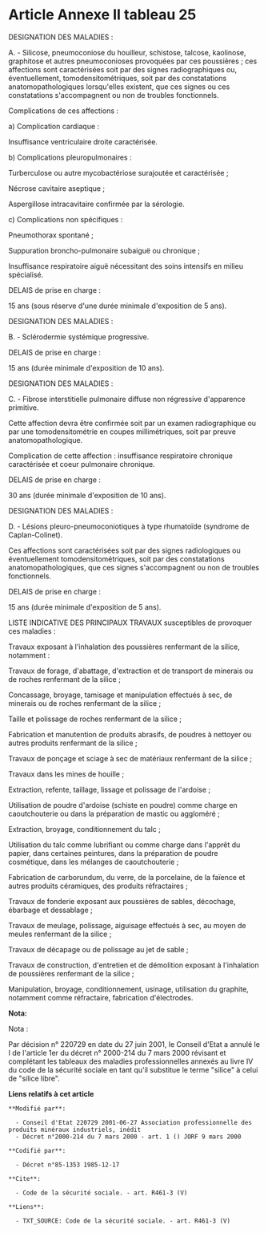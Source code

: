 # Article Annexe II tableau 25

DESIGNATION DES MALADIES :

A. - Silicose, pneumoconiose du houilleur, schistose, talcose, kaolinose, graphitose et autres pneumoconioses provoquées par
ces poussières ; ces affections sont caractérisées soit par des signes radiographiques ou, éventuellement,
tomodensitométriques, soit par des constatations anatomopathologiques lorsqu'elles existent, que ces signes ou ces
constatations s'accompagnent ou non de troubles fonctionnels.

Complications de ces affections :

a) Complication cardiaque :

Insuffisance ventriculaire droite caractérisée.

b) Complications pleuropulmonaires :

Turberculose ou autre mycobactériose surajoutée et caractérisée ;

Nécrose cavitaire aseptique ;

Aspergillose intracavitaire confirmée par la sérologie.

c) Complications non spécifiques :

Pneumothorax spontané ;

Suppuration broncho-pulmonaire subaiguë ou chronique ;

Insuffisance respiratoire aiguë nécessitant des soins intensifs en milieu spécialisé.

DELAIS de prise en charge :

15 ans (sous réserve d'une durée minimale d'exposition de 5 ans).

DESIGNATION DES MALADIES :

B. - Sclérodermie systémique progressive.

DELAIS de prise en charge :

15 ans (durée minimale d'exposition de 10 ans).

DESIGNATION DES MALADIES :

C. - Fibrose interstitielle pulmonaire diffuse non régressive d'apparence primitive.

Cette affection devra être confirmée soit par un examen radiographique ou par une tomodensitométrie en coupes millimétriques,
soit par preuve anatomopathologique.

Complication de cette affection : insuffisance respiratoire chronique caractérisée et coeur pulmonaire chronique.

DELAIS de prise en charge :

30 ans (durée minimale d'exposition de 10 ans).

DESIGNATION DES MALADIES :

D. - Lésions pleuro-pneumoconiotiques à type rhumatoïde (syndrome de Caplan-Colinet).

Ces affections sont caractérisées soit par des signes radiologiques ou éventuellement tomodensitométriques, soit par des
constatations anatomopathologiques, que ces signes s'accompagnent ou non de troubles fonctionnels.

DELAIS de prise en charge :

15 ans (durée minimale d'exposition de 5 ans).  

LISTE INDICATIVE DES PRINCIPAUX TRAVAUX susceptibles de provoquer ces maladies :

Travaux exposant à l'inhalation des poussières renfermant de la silice, notamment :

Travaux de forage, d'abattage, d'extraction et de transport de minerais ou de roches renfermant de la silice ;

Concassage, broyage, tamisage et manipulation effectués à sec, de minerais ou de roches renfermant de la silice ;

Taille et polissage de roches renfermant de la silice ;

Fabrication et manutention de produits abrasifs, de poudres à nettoyer ou autres produits renfermant de la silice ;

Travaux de ponçage et sciage à sec de matériaux renfermant de la silice ;

Travaux dans les mines de houille ;

Extraction, refente, taillage, lissage et polissage de l'ardoise ;

Utilisation de poudre d'ardoise (schiste en poudre) comme charge en caoutchouterie ou dans la préparation de mastic ou
aggloméré ;

Extraction, broyage, conditionnement du talc ;

Utilisation du talc comme lubrifiant ou comme charge dans l'apprêt du papier, dans certaines peintures, dans la préparation
de poudre cosmétique, dans les mélanges de caoutchouterie ;

Fabrication de carborundum, du verre, de la porcelaine, de la faïence et autres produits céramiques, des produits
réfractaires ;

Travaux de fonderie exposant aux poussières de sables, décochage, ébarbage et dessablage ;

Travaux de meulage, polissage, aiguisage effectués à sec, au moyen de meules renfermant de la silice ;

Travaux de décapage ou de polissage au jet de sable ;

Travaux de construction, d'entretien et de démolition exposant à l'inhalation de poussières renfermant de la silice ;

Manipulation, broyage, conditionnement, usinage, utilisation du graphite, notamment comme réfractaire, fabrication
d'électrodes.

**Nota:**

Nota :

Par décision n° 220729 en date du 27 juin 2001, le Conseil d'Etat a annulé le I de l'article 1er du décret n° 2000-214 du 7
mars 2000 révisant et complétant les tableaux des maladies professionnelles annexés au livre IV du code de la sécurité
sociale en tant qu'il substitue le terme "silice" à celui de "silice libre".

**Liens relatifs à cet article**

	**Modifié par**:

	  - Conseil d'Etat 220729 2001-06-27 Association professionnelle des produits minéraux industriels, inédit
	  - Décret n°2000-214 du 7 mars 2000 - art. 1 () JORF 9 mars 2000

	**Codifié par**:

	  - Décret n°85-1353 1985-12-17

	**Cite**:

	  - Code de la sécurité sociale. - art. R461-3 (V)

	**Liens**:

	  - TXT_SOURCE: Code de la sécurité sociale. - art. R461-3 (V)
